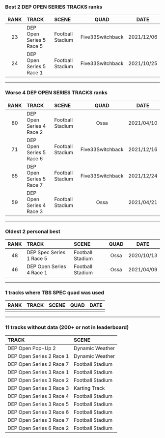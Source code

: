### Best 2 DEP OPEN SERIES TRACKS ranks
|RANK|TRACK|SCENE|QUAD|DATE|
|:---:|:---|:---|:---:|:---:|
|23|DEP Open Series 5 Race 5|Football Stadium|Five33Switchback|2021/12/06|
|24|DEP Open Series 5 Race 1|Football Stadium|Five33Switchback|2021/10/25|
---
### Worse 4 DEP OPEN SERIES TRACKS ranks
|RANK|TRACK|SCENE|QUAD|DATE|
|:---:|:---|:---|:---:|:---:|
|80|DEP Open Series 4 Race 2|Football Stadium|Ossa|2021/04/10|
|71|DEP Open Series 5 Race 6|Football Stadium|Five33Switchback|2021/12/16|
|65|DEP Open Series 5 Race 7|Football Stadium|Five33Switchback|2021/12/24|
|59|DEP Open Series 4 Race 3|Football Stadium|Ossa|2021/04/21|
---
### Oldest 2 personal best
|RANK|TRACK|SCENE|QUAD|DATE|
|:---:|:---|:---|:---:|:---:|
|48|DEP Spec Series 1 Race 5|Football Stadium|Ossa|2020/10/13|
|46|DEP Open Series 4 Race 1|Football Stadium|Ossa|2021/04/09|
---
### 1 tracks where TBS SPEC quad was used
|RANK|TRACK|SCENE|QUAD|DATE|
|:---:|:---|:---|:---:|:---:|
||||||
---
### 11 tracks without data (200+ or not in leaderboard)
|TRACK|SCENE|
|:---|:---|
|DEP Open Pop-Up 2|Dynamic Weather|
|DEP Open Series 2 Race 1|Dynamic Weather|
|DEP Open Series 2 Race 7|Football Stadium|
|DEP Open Series 3 Race 1|Football Stadium|
|DEP Open Series 3 Race 2|Football Stadium|
|DEP Open Series 3 Race 3|Karting Track|
|DEP Open Series 3 Race 4|Football Stadium|
|DEP Open Series 3 Race 5|Football Stadium|
|DEP Open Series 3 Race 6|Football Stadium|
|DEP Open Series 3 Race 7|Football Stadium|
|DEP Open Series 6 Race 2|Football Stadium|

